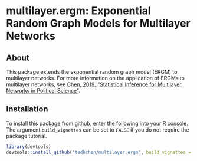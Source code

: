 
<!-- README.md is generated from README.Rmd. Please edit that file -->
multilayer.ergm: Exponential Random Graph Models for Multilayer Networks
========================================================================

About
-----

This package extends the exponential random graph model (ERGM) to multilayer networks. For more information on the application of ERGMs to multilayer networks, see [Chen, 2019, "Statistical Inference for Multilayer Networks in Political Science"](https://papers.ssrn.com/sol3/papers.cfm?abstract_id=3189835).

Installation
------------

To install this package from [github](https://github.com/tedhchen/multilayer.ergm), enter the following into your R console. The argument `build_vignettes` can be set to `FALSE` if you do not require the package tutorial.

``` r
library(devtools)
devtools::install_github("tedhchen/multilayer.ergm", build_vignettes = TRUE)
```
